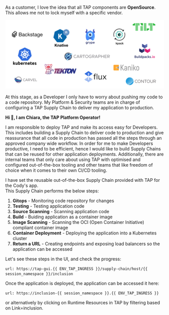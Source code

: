 As a customer, I love the idea that all TAP components are **OpenSource**. This allows me not to lock myself with a specific vendor. 

![TAP is built with an open source-first mindset!](../images/tap-open-source-first.png)

At this stage, as a Developer I only have to worry about pushing my code to a code repository. My Platform & Security teams are in charge of configuring a TAP Supply Chain to deliver my application to production.

  
**Hi 👋, I am Chiara, the TAP Platform Operator!**

I am responsible to deploy TAP and make its access easy for Developers. This includes building a Supply Chain to deliver code to production and give reassurance that all code in production has passed all the steps through an approved company wide workflow. In order for me to make Developers productive, I need to be efficient, hence I would like to build Supply Chains that can be reused for other application deployments. 
Additionally, there are internal teams that only care about using TAP with optimised and configured out-of-the-box tooling and other teams that like freedom of choice when it comes to their own CI/CD tooling. 

I have set the reusable out-of-the-box Supply Chain provided with TAP for the Cody's app.  
This Supply Chain performs the below steps: 

1. **Gitops** - Monitoring code repository for changes
2. **Testing** - Testing application code
3. **Source Scanning** - Scanning application code 
4. **Build** - Buiding application as a container image
5. **Image Scanning** - Scanning the OCI (Open Container Initiative) compliant container image
6. **Container Deployment** - Deploying the application into a Kubernetes cluster
7. **Return a URL** - Creating endpoints and exposing load balancers so the application can be accessed

Let's see these steps in the UI, and check the progress:
```dashboard:open-url
url: https://tap-gui.{{ ENV_TAP_INGRESS }}/supply-chain/host/{{ session_namespace }}/inclusion
```

Once the application is deployed, the application can be accessed it here:
```dashboard:open-url
url: https://inclusion-{{ session_namespace }}.{{ ENV_TAP_INGRESS }}
```
or alternatively by clicking on Runtime Resources in TAP by filtering based on Link=inclusion.
